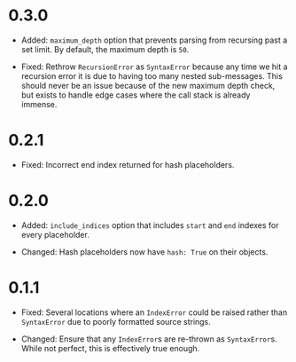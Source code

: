 # 0.3.0

* Added: `maximum_depth` option that prevents parsing from recursing past
  a set limit. By default, the maximum depth is `50`.

* Fixed: Rethrow `RecursionError` as `SyntaxError` because any time we hit
  a recursion error it is due to having too many nested sub-messages. This
  should never be an issue because of the new maximum depth check, but
  exists to handle edge cases where the call stack is already immense.


# 0.2.1

* Fixed: Incorrect end index returned for hash placeholders.


# 0.2.0

* Added: `include_indices` option that includes `start` and `end` indexes
  for every placeholder.

* Changed: Hash placeholders now have `hash: True` on their objects.


# 0.1.1

* Fixed: Several locations where an `IndexError` could be raised rather than
  `SyntaxError` due to poorly formatted source strings.

* Changed: Ensure that any `IndexError`s are re-thrown as `SyntaxError`s.
  While not perfect, this is effectively true enough.
